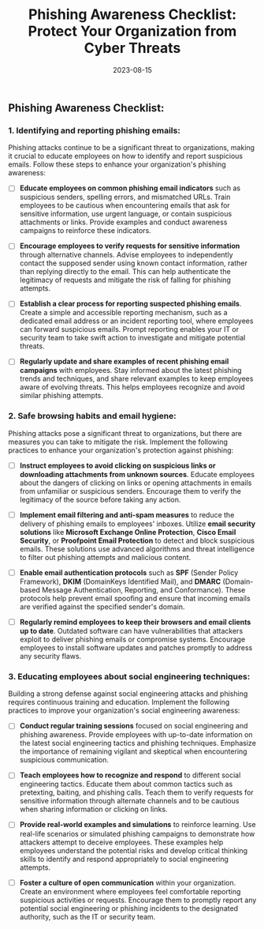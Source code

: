 ﻿---
title: "Phishing Awareness Checklist: Protect Your Organization from Cyber Threats"
date: 2023-08-15
toc: true
draft: false
description: "Learn how to identify, report, and prevent phishing attacks to safeguard your organization's sensitive information and strengthen your cybersecurity defenses."
genre: ["Phishing Awareness", "Cybersecurity Education", "Email Security", "Social Engineering Prevention", "Cyber Threats", "Employee Training", "Cybersecurity Best Practices", "Online Safety", "Information Security", "Cyber Defense"]
tags: ["phishing awareness", "cybersecurity education", "email security", "social engineering prevention", "cyber threats", "employee training", "cybersecurity best practices", "online safety", "information security", "cyber defense", "identifying phishing emails", "reporting suspicious emails", "safe browsing habits", "email hygiene", "email filtering", "email authentication", "social engineering awareness", "phishing training", "phishing simulations", "open communication culture", "cyber threat prevention", "cybersecurity awareness", "information protection", "cyber threat mitigation", "phishing attacks", "email security solutions", "security awareness training", "online threat prevention", "social engineering tactics", "cybersecurity culture", "information sharing awareness"]
cover: "/img/cover/phishing-awareness-shield-lock.png"
coverAlt: "An illustrated cartoon image depicting a shield with a lock, symbolizing protection against phishing attacks and cyber threats."
coverCaption: "Stay vigilant and secure against phishing threats with enhanced awareness."
---
## Phishing Awareness Checklist:

### 1. **Identifying and reporting phishing emails:**
Phishing attacks continue to be a significant threat to organizations, making it crucial to educate employees on how to identify and report suspicious emails. Follow these steps to enhance your organization's phishing awareness:

- [ ] **Educate employees on common phishing email indicators** such as suspicious senders, spelling errors, and mismatched URLs. Train employees to be cautious when encountering emails that ask for sensitive information, use urgent language, or contain suspicious attachments or links. Provide examples and conduct awareness campaigns to reinforce these indicators.

- [ ] **Encourage employees to verify requests for sensitive information** through alternative channels. Advise employees to independently contact the supposed sender using known contact information, rather than replying directly to the email. This can help authenticate the legitimacy of requests and mitigate the risk of falling for phishing attempts.

- [ ] **Establish a clear process for reporting suspected phishing emails**. Create a simple and accessible reporting mechanism, such as a dedicated email address or an incident reporting tool, where employees can forward suspicious emails. Prompt reporting enables your IT or security team to take swift action to investigate and mitigate potential threats.

- [ ] **Regularly update and share examples of recent phishing email campaigns** with employees. Stay informed about the latest phishing trends and techniques, and share relevant examples to keep employees aware of evolving threats. This helps employees recognize and avoid similar phishing attempts.


### 2. **Safe browsing habits and email hygiene:**
Phishing attacks pose a significant threat to organizations, but there are measures you can take to mitigate the risk. Implement the following practices to enhance your organization's protection against phishing:

- [ ] **Instruct employees to avoid clicking on suspicious links or downloading attachments from unknown sources**. Educate employees about the dangers of clicking on links or opening attachments in emails from unfamiliar or suspicious senders. Encourage them to verify the legitimacy of the source before taking any action.

- [ ] **Implement email filtering and anti-spam measures** to reduce the delivery of phishing emails to employees' inboxes. Utilize **email security solutions** like **Microsoft Exchange Online Protection**, **Cisco Email Security**, or **Proofpoint Email Protection** to detect and block suspicious emails. These solutions use advanced algorithms and threat intelligence to filter out phishing attempts and malicious content.

- [ ] **Enable email authentication protocols** such as **SPF** (Sender Policy Framework), **DKIM** (DomainKeys Identified Mail), and **DMARC** (Domain-based Message Authentication, Reporting, and Conformance). These protocols help prevent email spoofing and ensure that incoming emails are verified against the specified sender's domain.

- [ ] **Regularly remind employees to keep their browsers and email clients up to date**. Outdated software can have vulnerabilities that attackers exploit to deliver phishing emails or compromise systems. Encourage employees to install software updates and patches promptly to address any security flaws.

### 3. **Educating employees about social engineering techniques:**
Building a strong defense against social engineering attacks and phishing requires continuous training and education. Implement the following practices to improve your organization's social engineering awareness:

- [ ] **Conduct regular training sessions** focused on social engineering and phishing awareness. Provide employees with up-to-date information on the latest social engineering tactics and phishing techniques. Emphasize the importance of remaining vigilant and skeptical when encountering suspicious communication.

- [ ] **Teach employees how to recognize and respond** to different social engineering tactics. Educate them about common tactics such as pretexting, baiting, and phishing calls. Teach them to verify requests for sensitive information through alternate channels and to be cautious when sharing information or clicking on links.

- [ ] **Provide real-world examples and simulations** to reinforce learning. Use real-life scenarios or simulated phishing campaigns to demonstrate how attackers attempt to deceive employees. These examples help employees understand the potential risks and develop critical thinking skills to identify and respond appropriately to social engineering attempts.

- [ ] **Foster a culture of open communication** within your organization. Create an environment where employees feel comfortable reporting suspicious activities or requests. Encourage them to promptly report any potential social engineering or phishing incidents to the designated authority, such as the IT or security team.

